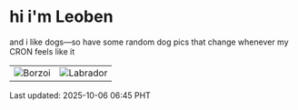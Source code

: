 # hi i'm Leoben

and i like dogs—so have some random dog pics that change whenever my CRON feels like it

|  |  |
|--------|----------|
| ![Borzoi](https://random-dog-vercel.vercel.app/api/random-borzoi?v=1759704348) | ![Labrador](https://random-dog-vercel.vercel.app/api/random-labrador?v=1759704348) |

Last updated: 2025-10-06 06:45 PHT
